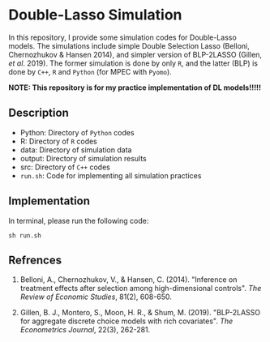 # Double-Lasso Simulation

In this repository, I provide some simulation codes for Double-Lasso models. The simulations include simple Double Selection Lasso (Belloni, Chernozhukov & Hansen 2014), and simpler version of BLP-2LASSO (Gillen, *et al*. 2019). The former simulation is done by only `R`, and the latter (BLP) is done by `C++`, `R` and `Python` (for MPEC with `Pyomo`). 

**NOTE: This repository is for my practice implementation of DL models!!!!!**

## Description

- Python: Directory of `Python` codes
- R: Directory of `R` codes
- data: Directory of simulation data
- output: Directory of simulation results
- src: Directory of `C++` codes
- `run.sh`: Code for implementing all simulation practices

## Implementation

In terminal, please run the following code:

```{sh}
sh run.sh
```

## Refrences

1. Belloni, A., Chernozhukov, V., & Hansen, C. (2014). "Inference on treatment effects after selection among high-dimensional controls". *The Review of Economic Studies*, 81(2), 608-650.

2. Gillen, B. J., Montero, S., Moon, H. R., & Shum, M. (2019). "BLP-2LASSO for aggregate discrete choice models with rich covariates". *The Econometrics Journal*, 22(3), 262-281.
